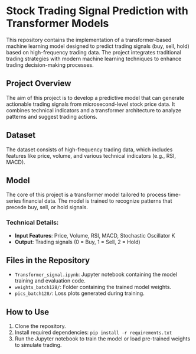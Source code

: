 # Stock Trading Signal Prediction with Transformer Models

This repository contains the implementation of a transformer-based machine learning model designed to predict trading signals (buy, sell, hold) based on high-frequency trading data. The project integrates traditional trading strategies with modern machine learning techniques to enhance trading decision-making processes.

## Project Overview

The aim of this project is to develop a predictive model that can generate actionable trading signals from microsecond-level stock price data. It combines technical indicators and a transformer architecture to analyze patterns and suggest trading actions.

## Dataset

The dataset consists of high-frequency trading data, which includes features like price, volume, and various technical indicators (e.g., RSI, MACD). 

## Model

The core of this project is a transformer model tailored to process time-series financial data. The model is trained to recognize patterns that precede buy, sell, or hold signals.

### Technical Details:
- **Input Features**: Price, Volume, RSI, MACD, Stochastic Oscillator K
- **Output**: Trading signals (0 = Buy, 1 = Sell, 2 = Hold)


## Files in the Repository

- `Transformer_signal.ipynb`: Jupyter notebook containing the model training and evaluation code.
- `weights_batch128/`: Folder containing the trained model weights.
- `pics_batch128/`: Loss plots generated during training.


## How to Use

1. Clone the repository.
2. Install required dependencies: `pip install -r requirements.txt`
3. Run the Jupyter notebook to train the model or load pre-trained weights to simulate trading.

